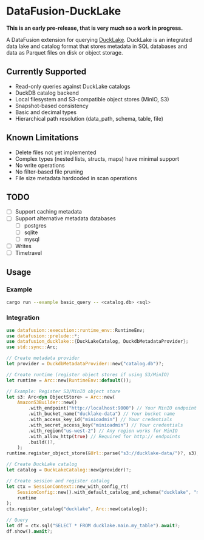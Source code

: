# DataFusion-DuckLake

**This is an early pre-release, that is very much so a work in progress.**

A DataFusion extension for querying [DuckLake](https://ducklake.select). DuckLake is an integrated data lake and catalog format that stores metadata in SQL databases and data as Parquet files on disk or object storage.

## Currently Supported

- Read-only queries against DuckLake catalogs
- DuckDB catalog backend
- Local filesystem and S3-compatible object stores (MinIO, S3)
- Snapshot-based consistency
- Basic and decimal types
- Hierarchical path resolution (data_path, schema, table, file)

## Known Limitations

- Delete files not yet implemented
- Complex types (nested lists, structs, maps) have minimal support
- No write operations
- No filter-based file pruning
- File size metadata hardcoded in scan operations

## TODO
- [ ] Support caching metadata
- [ ] Support alternative metadata databases
  - [ ] postgres
  - [ ] sqlite
  - [ ] mysql
- [ ] Writes
- [ ] Timetravel

## Usage
### Example
```bash
cargo run --example basic_query -- <catalog.db> <sql>
```

### Integration

```rust
use datafusion::execution::runtime_env::RuntimeEnv;
use datafusion::prelude::*;
use datafusion_ducklake::{DuckLakeCatalog, DuckdbMetadataProvider};
use std::sync::Arc;

// Create metadata provider
let provider = DuckdbMetadataProvider::new("catalog.db")?;

// Create runtime (register object stores if using S3/MinIO)
let runtime = Arc::new(RuntimeEnv::default());

// Example: Register S3/MinIO object store
let s3: Arc<dyn ObjectStore> = Arc::new(
    AmazonS3Builder::new()
        .with_endpoint("http://localhost:9000") // Your MinIO endpoint
        .with_bucket_name("ducklake-data") // Your bucket name
        .with_access_key_id("minioadmin") // Your credentials
        .with_secret_access_key("minioadmin") // Your credentials
        .with_region("us-west-2") // Any region works for MinIO
        .with_allow_http(true) // Required for http:// endpoints
        .build()?,
    );
runtime.register_object_store(&Url::parse("s3://ducklake-data/")?, s3);

// Create DuckLake catalog
let catalog = DuckLakeCatalog::new(provider)?;

// Create session and register catalog
let ctx = SessionContext::new_with_config_rt(
    SessionConfig::new().with_default_catalog_and_schema("ducklake", "main"),
    runtime
);
ctx.register_catalog("ducklake", Arc::new(catalog));

// Query
let df = ctx.sql("SELECT * FROM ducklake.main.my_table").await?;
df.show().await?;
```
